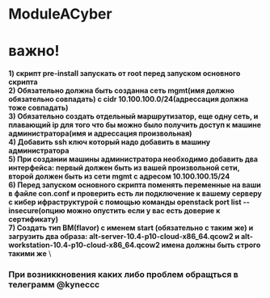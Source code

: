 # ModuleACyber
# важно!
**1) скрипт pre-install запускать от root перед запуском основного скрипта** \
**2) Обязательно должна быть созданна сеть mgmt(имя должно обязательно совпадать) с cidr 10.100.100.0/24(адрессация должна тоже совпадать)** \
**3) Обязательно создать отдельный маршрутизатор, еще одну сеть, и плавающий ip  для того что бы можно было получить доступ к машине администратора(имя и адрессация произвольная)** \
**4) Добавить ssh ключ который надо добавить в машину администратора** \
**5) При создании машины администратора необходимо добавить два интерфейса: первый должен быть из вашей произвольной сети, второй должен быть из сети mgmt с адресом 10.100.100.15/24** \
**6) Перед запуском  основного скрипта поменять переменные на ваши в файле con.conf и  проверить есть ли подключение к вашему серверу с кибер ифраструктурой с помощью команды openstack port list --insecure(опцию можно опустить если у вас есть доверие к сертификату)**\
**7) Создать тип ВМ(flavor) с именем start (обязательно с таким же) и загрузить два образа: alt-server-10.4-p10-cloud-x86_64.qcow2 и alt-workstation-10.4-p10-cloud-x86_64.qcow2 имена должны быть строго такими же**
\
### При возниккновения каких либо проблем обращться в телеграмм @kyneccc
